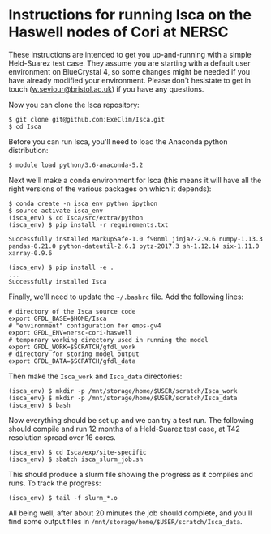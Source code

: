 
# Instructions for running Isca on the Haswell nodes of Cori at NERSC

These instructions are intended to get you up-and-running with a simple Held-Suarez test case. They assume you are starting with a default user environment on BlueCrystal 4, so some changes might be needed if you have already modified your environment. Please don't hesistate to get in touch (w.seviour@bristol.ac.uk) if you have any questions.

Now you can clone the Isca repository:

```{bash}
$ git clone git@github.com:ExeClim/Isca.git
$ cd Isca
```

Before you can run Isca, you'll need to load the Anaconda python distribution:

```{bash}
$ module load python/3.6-anaconda-5.2
```

Next we'll make a conda environment for Isca (this means it will have all the right versions of the various packages on which it depends):

```{bash}
$ conda create -n isca_env python ipython
$ source activate isca_env
(isca_env) $ cd Isca/src/extra/python
(isca_env) $ pip install -r requirements.txt

Successfully installed MarkupSafe-1.0 f90nml jinja2-2.9.6 numpy-1.13.3 pandas-0.21.0 python-dateutil-2.6.1 pytz-2017.3 sh-1.12.14 six-1.11.0 xarray-0.9.6

(isca_env) $ pip install -e .
...
Successfully installed Isca
```

Finally, we'll need to update the `~/.bashrc` file. Add the following lines:

```{bash}
# directory of the Isca source code
export GFDL_BASE=$HOME/Isca
# "environment" configuration for emps-gv4
export GFDL_ENV=nersc-cori-haswell
# temporary working directory used in running the model
export GFDL_WORK=$SCRATCH/gfdl_work
# directory for storing model output
export GFDL_DATA=$SCRATCH/gfdl_data
```

Then make the `Isca_work` and `Isca_data` directories:

```{bash}
(isca_env) $ mkdir -p /mnt/storage/home/$USER/scratch/Isca_work
(isca_env} $ mkdir -p /mnt/storage/home/$USER/scratch/Isca_data
(isca_env) $ bash
```
Now everything should be set up and we can try a test run. The following should compile and run 12 months of a Held-Suarez test case, at T42 resolution spread over 16 cores. 

```{bash}
(isca_env) $ cd Isca/exp/site-specific
(isca_env) $ sbatch isca_slurm_job.sh
```

This should produce a slurm file showing the progress as it compiles and runs. To track the progress:

```{bash}
(isca_env) $ tail -f slurm_*.o
```

All being well, after about 20 minutes the job should complete, and you'll find some output files in `/mnt/storage/home/$USER/scratch/Isca_data`.